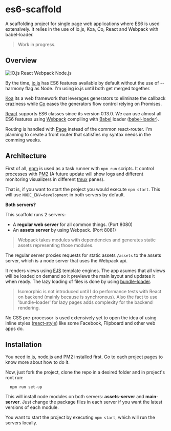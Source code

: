 # es6-scaffold
A scaffolding project for single page web applications where ES6 is used extensively. It relies in the use of io.js, Koa, Co, React and Webpack with babel-loader.

> Work in progress.

## Overview

![IO.js React Webpack Node.js](https://raw.githubusercontent.com/wiki/renemonroy/es6-scaffold/images/logos.png)

By the time, [io.js](https://iojs.org) has ES6 features available by default without the use of --harmony flag as Node. I'm using io.js until both get merged together.

[Koa](koajs.com) its a web framework that leverages generators to eliminate the callback craziness while [Co](https://github.com/tj/co) eases the generators flow control relying on Promises.

[React](https://facebook.github.io/react/) supports ES6 classes since its version 0.13.0. We can use almost all ES6 features using [Webpack](http://webpack.github.io/) compiling with [Babel](https://babeljs.io/) loader ([babel-loader](https://github.com/babel/babel-loader)).

Routing is handled with [Page](https://visionmedia.github.io/page.js/) instead of the common react-router. I'm planning to create a front router that satisfies my syntax needs in the comming weeks.

## Architecture

First of all, [npm](https://www.npmjs.com/) is used as a task runner with `npm run` scripts. It control processes with [PM2](https://github.com/Unitech/pm2) (A future update will show logs and different monitoring visualizers in different [tmux](http://tmux.sourceforge.net/) panes).

That is, if you want to start the project you would execute `npm start`. This will use `NODE_ENV=development` in both servers by default.

**Both servers?**

This scaffold runs 2 servers:
* A **regular web server** for all common things. (Port 8080)
* An **assets server** by using Webpack. (Port 8081)

> Webpack takes modules with dependencies and generates static assets representing those modules.

The regular server proxies requests for static assets `/assets` to the assets server, which is a node server that uses the Webpack api.

It renders views using [EJS](https://github.com/tj/ejs) template engines. The app asumes that all views will be loaded on demand so it previews the main layout and updates it when ready. The lazy loading of files is done by using [bundle-loader](https://github.com/webpack/bundle-loader).

> Isomorphic is not introduced until I do performance tests with React on backend (mainly because is synchronous). Also the fact to use 'bundle-loader' for lazy pages adds complexity for the backend rendering.

No CSS pre-processor is used extensively yet to open the idea of using inline styles ([react-style](https://github.com/js-next/react-style)) like some Facebook, Flipboard and other web apps do.

## Installation

You need io.js, node.js and PM2 installed first. Go to each project pages to know more about how to do it.

Now, just fork the project, clone the repo in a desired folder and in project's root run:

``` shell
  npm run set-up
```

This will install node modules on both servers: **assets-server** and **main-server**. Just change the package files in each server if you want the latest versions of each module.

You want to start the project by executing `npm start`, which will run the servers locally.
